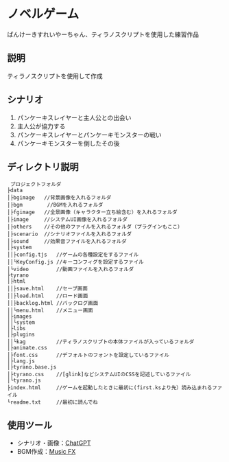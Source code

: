 # ノベルゲーム
ぱんけーきすれいやーちゃん、ティラノスクリプトを使用した練習作品

## 説明
ティラノスクリプトを使用して作成

## シナリオ
1. パンケーキスレイヤーと主人公との出会い
2. 主人公が協力する
3. パンケーキスレイヤーとパンケーキモンスターの戦い
4. パンケーキモンスターを倒したその後

## ディレクトリ説明

```
 プロジェクトフォルダ
├data
│├bgimage   //背景画像を入れるフォルダ
│├bgm        //BGMを入れるフォルダ
│├fgimage   //全景画像（キャラクター立ち絵含む）を入れるフォルダ
│├image     //システムUI画像を入れるフォルダ
│├others    //その他のファイルを入れるフォルダ（プラグインもここ）
│├scenario  //シナリオファイルを入れるフォルダ
│├sound     //効果音ファイルを入れるフォルダ
│├system
││├config.tjs   //ゲームの各種設定をするファイル
││└KeyConfig.js //キーコンフィグを設定するファイル
│└video         //動画ファイルを入れるフォルダ
├tyrano  
│├html   
││├save.html    //セーブ画面
││├load.html    //ロード画面
││├backlog.html //バックログ画面
││└menu.html    //メニュー画面
│├images
││└system
│├libs
│├plugins
││└kag          //ティラノスクリプトの本体ファイルが入っているフォルダ
│├animate.css
│├font.css      //デフォルトのフォントを設定しているファイル
│├lang.js
│├tyrano.base.js
│├tyrano.css    //[glink]などシステムUIのCSSを記述しているファイル
│└tyrano.js
├index.html     //ゲームを起動したときに最初に(first.ksより先）読み込まれるファイル
└readme.txt     //最初に読んでね
```

## 使用ツール
- シナリオ・画像：[ChatGPT](https://chat.openai.com/)
- BGM作成：[Music FX](https://aitestkitchen.withgoogle.com/tools/music-fx)
